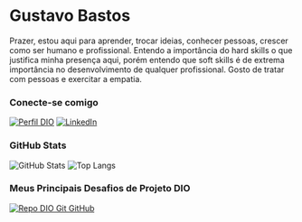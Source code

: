 
# Gustavo Bastos

Prazer, estou aqui para aprender, trocar ideias, conhecer pessoas, crescer como ser humano e profissional. Entendo a importância do hard skills o que justifica minha presença aqui, porém entendo que soft skills é de extrema importância no desenvolvimento de qualquer profissional.
Gosto de tratar com pessoas e exercitar a empatia.

### Conecte-se comigo

[![Perfil DIO](https://img.shields.io/badge/-Meu%20Perfil%20na%20DIO-30A3DC?style=for-the-badge)](https://web.dio.me/users/gustavogsb/)
[![LinkedIn](https://img.shields.io/badge/-LinkedIn-000?style=for-the-badge&logo=linkedin&logoColor=30A3DC)](https://www.linkedin.com/in/gsbastos/)

### GitHub Stats

![GitHub Stats](https://github-readme-stats.vercel.app/api?username=gustavogsb&theme=transparent&bg_color=000&border_color=30A3DC&show_icons=true&icon_color=30A3DC&title_color=E94D5F&text_color=FFF)
![Top Langs](https://github-readme-stats-git-masterrstaa-rickstaa.vercel.app/api/top-langs/?username=gustavogsb&layout=compact&bg_color=000&border_color=30A3DC&title_color=E94D5F&text_color=FFF)

### Meus Principais Desafios de Projeto DIO

[![Repo DIO Git GitHub](https://github-readme-stats.vercel.app/api/pin/?username=gustavogsb&repo=dio-lab-open-source&bg_color=000&border_color=30A3DC&show_icons=true&icon_color=30A3DC&title_color=E94D5F&text_color=FFF)](https://github.com/gustavogsb/dio-lab-open-source)

